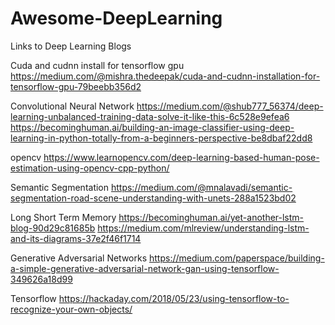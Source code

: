 # Awesome-DeepLearning
Links to Deep Learning Blogs

Cuda and cudnn install for tensorflow gpu
https://medium.com/@mishra.thedeepak/cuda-and-cudnn-installation-for-tensorflow-gpu-79beebb356d2

Convolutional Neural Network
https://medium.com/@shub777_56374/deep-learning-unbalanced-training-data-solve-it-like-this-6c528e9efea6
https://becominghuman.ai/building-an-image-classifier-using-deep-learning-in-python-totally-from-a-beginners-perspective-be8dbaf22dd8

opencv
https://www.learnopencv.com/deep-learning-based-human-pose-estimation-using-opencv-cpp-python/

Semantic Segmentation
https://medium.com/@mnalavadi/semantic-segmentation-road-scene-understanding-with-unets-288a1523bd02

Long Short Term Memory
https://becominghuman.ai/yet-another-lstm-blog-90d29c81685b
https://medium.com/mlreview/understanding-lstm-and-its-diagrams-37e2f46f1714

Generative Adversarial Networks
https://medium.com/paperspace/building-a-simple-generative-adversarial-network-gan-using-tensorflow-349626a18d99

Tensorflow
https://hackaday.com/2018/05/23/using-tensorflow-to-recognize-your-own-objects/
